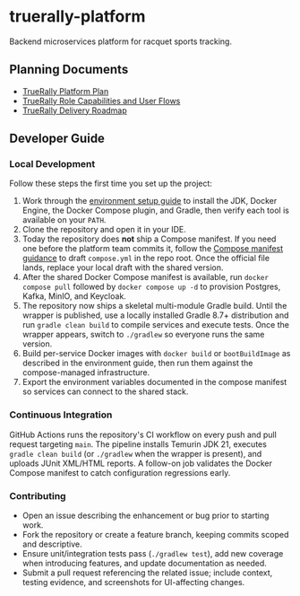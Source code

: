 # truerally-platform

Backend microservices platform for racquet sports tracking.

## Planning Documents
- [TrueRally Platform Plan](docs/courtvision-architecture.md)
- [TrueRally Role Capabilities and User Flows](docs/role-capabilities.md)
- [TrueRally Delivery Roadmap](docs/roadmap.md)

## Developer Guide

### Local Development
Follow these steps the first time you set up the project:

1. Work through the [environment setup guide](docs/environment-setup.md) to install the JDK, Docker Engine, the Docker Compose plugin, and Gradle, then verify each tool is available on your `PATH`.
2. Clone the repository and open it in your IDE.
3. Today the repository does **not** ship a Compose manifest. If you need one before the platform team commits it, follow the [Compose manifest guidance](docs/docker-compose-guidance.md) to draft `compose.yml` in the repo root. Once the official file lands, replace your local draft with the shared version.
4. After the shared Docker Compose manifest is available, run `docker compose pull` followed by `docker compose up -d` to provision Postgres, Kafka, MinIO, and Keycloak.
5. The repository now ships a skeletal multi-module Gradle build. Until the wrapper is published, use a locally installed Gradle 8.7+ distribution and run `gradle clean build` to compile services and execute tests. Once the wrapper appears, switch to `./gradlew` so everyone runs the same version.
6. Build per-service Docker images with `docker build` or `bootBuildImage` as described in the environment guide, then run them against the compose-managed infrastructure.
7. Export the environment variables documented in the compose manifest so services can connect to the shared stack.

### Continuous Integration

GitHub Actions runs the repository's CI workflow on every push and pull request targeting `main`. The pipeline installs Temurin JDK 21, executes `gradle clean build` (or `./gradlew` when the wrapper is present), and uploads JUnit XML/HTML reports. A follow-on job validates the Docker Compose manifest to catch configuration regressions early.

### Contributing
- Open an issue describing the enhancement or bug prior to starting work.
- Fork the repository or create a feature branch, keeping commits scoped and descriptive.
- Ensure unit/integration tests pass (`./gradlew test`), add new coverage when introducing features, and update documentation as needed.
- Submit a pull request referencing the related issue; include context, testing evidence, and screenshots for UI-affecting changes.
